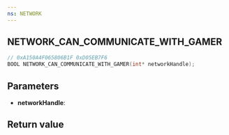 ```yaml
---
ns: NETWORK
---
```

## NETWORK_CAN_COMMUNICATE_WITH_GAMER

```c
// 0xA150A4F065806B1F 0xD05EB7F6
BOOL NETWORK_CAN_COMMUNICATE_WITH_GAMER(int* networkHandle);
```


## Parameters
* **networkHandle**: 

## Return value
